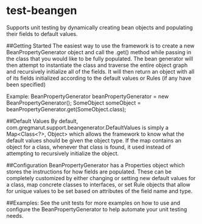 # test-beangen
Supports unit testing by dynamically creating bean objects and populating their fields to default values.

##Getting Started
The easiest way to use the framework is to create a new BeanPropertyGenerator object and call the .get(<Class>) method while passing in the class that you would like to be fully populated. The bean generator will then attempt to instantiate the class and traverse the entire object graph and recursively initialize all of the fields. It will then return an object with all of its fields initialized according to the default values or Rules (if any have been specified)

Example:
BeanPropertyGenerator beanPropertyGenerator = new BeanPropertyGenerator();
SomeObject someObject = beanPropertyGenerator.get(SomeObject.class);

##Default Values
By default, com.gregmarut.support.beangenerator.DefaultValues is simply a Map<Class<?>, Object> which allows the framework to know what the default values should be given the object type. If the map contains an object for a class, whenever that class is found, it used instead of attempting to recursively initialize the object.  

##Configuration
BeanPropertyGenerator has a Properties object which stores the instructions for how fields are populated. These can be completely customized by either changing or setting new default values for a class, map concrete classes to interfaces, or set Rule objects that allow for unique values to be set based on attributes of the field name and type.

##Examples:
See the unit tests for more examples on how to use and configure the BeanPropertyGenerator to help automate your unit testing needs.

